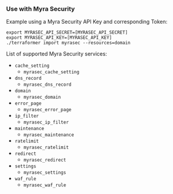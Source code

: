 ### Use with Myra Security

Example using a Myra Security API Key and corresponding Token:

```
export MYRASEC_API_SECRET=[MYRASEC_API_SECRET]
export MYRASEC_API_KEY=[MYRASEC_API_KEY]
./terraformer import myrasec --resources=domain
```

List of supported Myra Security services:

* `cache_setting`
  * `myrasec_cache_setting`
* `dns_record`
  * `myrasec_dns_record`
* `domain`
  * `myrasec_domain`
* `error_page`
  * `myrasec_error_page`
* `ip_filter`
  * `myrasec_ip_filter`
* `maintenance`
  * `myrasec_maintenance`
* `ratelimit`
  * `myrasec_ratelimit`
* `redirect`
  * `myrasec_redirect`
* `settings`
  * `myrasec_settings`
* `waf_rule`
  * `myrasec_waf_rule`
